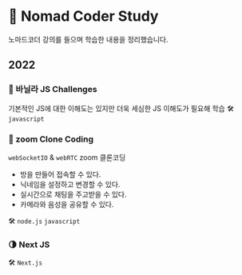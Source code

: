 # 🌺 Nomad Coder Study
노마드코더 강의를 들으며 학습한 내용을 정리했습니다.

## 2022
### 🌼 바닐라 JS Challenges
기본적인 JS에 대한 이해도는 있지만 더욱 세심한 JS 이해도가 필요해 학습
🛠 `javascript`

### 🌿 zoom Clone Coding
`webSocketIO` & `webRTC` zoom 클론코딩

- 방을 만들어 접속할 수 있다.
- 닉네임을 설정하고 변경할 수 있다.
- 실시간으로 채팅을 주고받을 수 있다.
- 카메라와 음성을 공유할 수 있다.

🛠 `node.js` `javascript`

### 🌗 Next JS 
🛠 `Next.js`
